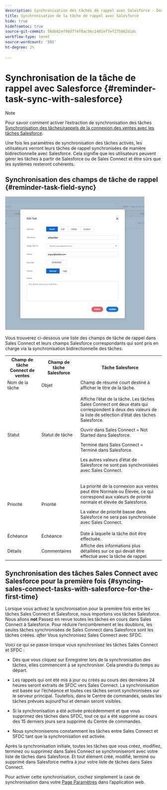 ```yaml
---
description: Synchronisation des tâches de rappel avec Salesforce - Documents Marketo - Documentation du produit
title: Synchronisation de la tâche de rappel avec Salesforce
hide: true
hidefromtoc: true
source-git-commit: 56db82ef98d774f8ac56c1401ef7ef275862d1dc
workflow-type: tm+mt
source-wordcount: '501'
ht-degree: 2%

---
```


# Synchronisation de la tâche de rappel avec Salesforce {#reminder-task-sync-with-salesforce}

>[!NOTE]
>
>Pour savoir comment activer l’extraction de synchronisation des tâches [Synchronisation des tâches/rappels de la connexion des ventes avec les tâches Salesforce](/help/marketo/product-docs/marketo-sales-connect/crm/salesforce-integration/salesforce-sync-settings.md#sync-sales-connect-tasks-reminders-to-salesforce-tasks).

Une fois les paramètres de synchronisation des tâches activés, les utilisateurs verront leurs tâches de rappel synchronisées de manière bidirectionnelle avec Salesforce. Cela signifie que les utilisateurs peuvent gérer les tâches à partir de Salesforce ou de Sales Connect et être sûrs que les systèmes resteront cohérents.

## Synchronisation des champs de tâche de rappel {#reminder-task-field-sync}

![](assets/reminder-task-sync-with-salesforce-1.png)

Vous trouverez ci-dessous une liste des champs de tâche de rappel dans Sales Connect et leurs champs Salesforce correspondants qui sont pris en charge via la synchronisation bidirectionnelle des tâches.

<table>
 <tr>
  <th>Champ de tâche Connect de ventes</th>
  <th>Champ de tâche Salesforce</th>
  <th>Tâche Salesforce</th>
 </tr>
 <tr>
  <td>Nom de la tâche</td>
  <td>Objet</td>
  <td>Champ de résumé court destiné à afficher le titre de la tâche.</td>
 </tr>
 <tr>
  <td>Statut</td>
  <td>Statut de tâche</td>
  <td><p>Affiche l’état de la tâche. Les tâches Sales Connect ont deux états qui correspondent à deux des valeurs de la liste de sélection d’état des tâches Salesforce.</p>
  <p>Ouvrir dans Sales Connect = Not Started dans Salesforce.</p>
  <p>Terminé dans Sales Connect = Terminé dans Salesforce.</p>
  <p>Les autres valeurs d’état de Salesforce ne sont pas synchronisées avec Sales Connect.</p></td>
 </tr>
 <tr>
  <td>Priorité</td>
  <td>Priorité</td>
  <td><p>La priorité de la connexion aux ventes peut être Normale ou Élevée, ce qui correspond aux valeurs de priorité normale et élevée de Salesforce.</p>
  <p>La valeur de priorité basse dans Salesforce ne sera pas synchronisée avec Sales Connect.</p></td>
 </tr>
 <tr>
  <td>Échéance</td>
  <td>Échéance</td>
  <td>Date à laquelle la tâche doit être effectuée.</td>
 </tr>
 <tr>
  <td>Détails</td>
  <td>Commentaires</td>
  <td>Affiche des informations plus détaillées sur ce qui devait être effectué avec la tâche de rappel.</td>
 </tr>
</table>

## Synchronisation des tâches Sales Connect avec Salesforce pour la première fois {#syncing-sales-connect-tasks-with-salesforce-for-the-first-time}

Lorsque vous activez la synchronisation pour la première fois entre les tâches Sales Connect et Salesforce, nous importons vos tâches Salesforce. Nous allons **not** Passez en revue toutes les tâches en cours dans Sales Connect à Salesforce. Pour réduire l’encombrement et les doublons, les seules tâches synchronisées de Sales Connect dans Salesforce sont les tâches créées. *after* Vous synchronisez Sales Connect avec SFDC.

Voici ce qui se passe lorsque vous synchronisez les tâches Sales Connect et SFDC :

* Dès que vous cliquez sur Enregistrer lors de la synchronisation des tâches, elles commencent à se synchroniser. Cela prendra du temps au départ.

* Les rappels qui ont été mis à jour ou créés au cours des dernières 24 heures seront extraits de SFDC vers Sales Connect. La synchronisation est basée sur l’échéance et toutes ces tâches seront synchronisées sur le serveur principal. Toutefois, dans le Centre de commandes, seules les tâches prévues aujourd’hui et demain seront visibles.

* Si la synchronisation a été activée précédemment et que vous supprimez des tâches dans SFDC, tout ce qui a été supprimé au cours des 15 derniers jours sera supprimé du Centre de commandes.

* Nous synchroniserons constamment les tâches entre Sales Connect et SFDC tant que la synchronisation est activée.

Après la synchronisation initiale, toutes les tâches que vous créez, modifiez, terminez ou supprimez dans Sales Connect se synchroniseront avec votre liste de tâches dans Salesforce. Et tout élément créé, modifié, terminé ou supprimé dans Salesforce mettra à jour votre liste de tâches dans Sales Connect.

Pour activer cette synchronisation, cochez simplement la case de synchronisation dans votre [Page Paramètres](https://toutapp.com/login) dans l’application web.
